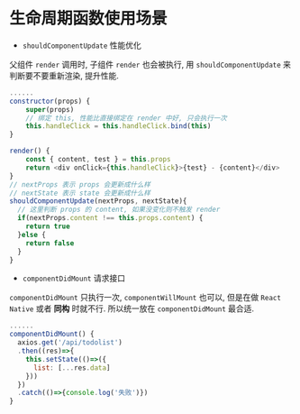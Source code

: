 # 生命周期函数使用场景

- `shouldComponentUpdate` 性能优化

父组件 `render` 调用时, 子组件 `render` 也会被执行, 用 `shouldComponentUpdate` 来判断要不要重新渲染, 提升性能.

```js {5,9,14,15,16,17,18,19,20}
......
constructor(props) {
    super(props)
    // 绑定 this, 性能比直接绑定在 render 中好, 只会执行一次
    this.handleClick = this.handleClick.bind(this)
}

render() {
    const { content, test } = this.props
    return <div onClick={this.handleClick}>{test} - {content}</div>
}
// nextProps 表示 props 会更新成什么样
// nextState 表示 state 会更新成什么样
shouldComponentUpdate(nextProps, nextState){
  // 这里判断 props 的 content, 如果没变化则不触发 render
  if(nextProps.content !== this.props.content) {
    return true
  }else {
    return false
  }
}
```

- `componentDidMount` 请求接口

`componentDidMount` 只执行一次, `componentWillMount` 也可以, 但是在做 `React Native` 或者 **同构** 时就不行. 所以统一放在 `componentDidMount` 最合适.

```js
......
componentDidMount() {
  axios.get('/api/todolist')
  .then((res)=>{
    this.setState(()=>({
      list: [...res.data]
    }))
  })
  .catch(()=>{console.log('失败')})
}
```